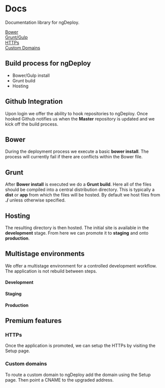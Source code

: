 # Docs
Documentation library for ngDeploy.   

[Bower](https://github.com/NGDeployio/Docs#bower)  
[Grunt/Gulp](https://github.com/NGDeployio/Docs#grunt)  
[HTTPs](https://github.com/NGDeployio/Docs#HTTPs)  
[Custom Domains](https://github.com/NGDeployio/Docs#custom-domains)  

## Build process for ngDeploy
- Bower/Gulp install
- Grunt build
- Hosting

## Github Integration
Upon login we offer the ability to hook repositories to ngDeploy. Once hooked Github notifies us when the **Master** repository is updated and we kick off the build process.

## Bower
During the deployment process we execute a basic **bower install**. The process will currently fail if there are conflicts within the Bower file. 

## Grunt
After **Bower install** is executed we do a **Grunt build**. Here all of the files should be compiled into a central distribution directory. This is typically a **dist**  or **app** from which the files will be hosted. By default we host files from **./** unless otherwise specified. 

## Hosting
The resulting directory is then hosted. The initial site is available in the **development** stage. From here we can promote it to **staging** and onto **production**. 

## Multistage environments
We offer a multistage environment for a controlled development workflow. The application is not rebuild between steps.   

#### Development
#### Staging
#### Production

## Premium features

### HTTPs
Once the application is promoted, we can setup the HTTPs by visiting the Setup page. 

### Custom domains
To route a custom domain to ngDeploy add the domain using the Setup page. Then point a CNAME to the upgraded address.
